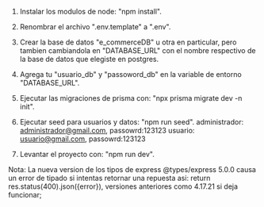 

1. Instalar los modulos de node: "npm install".

2. Renombrar el archivo ".env.template" a ".env".

2. Crear la base de datos "e_commerceDB" u otra en particular, pero tambien cambiandola en "DATABASE_URL" con el nombre respectivo de la base de datos que elegiste en postgres.

4. Agrega tu "usuario_db" y "passoword_db" en la variable de entorno "DATABASE_URL".

4. Ejecutar las migraciones de prisma con: "npx prisma migrate dev -n init".

5. Ejecutar seed para usuarios y datos: "npm run seed".
    administrador: administrador@gmail.com, passowrd:123123 
    usuario: usuario@gmail.com, passowrd:123123

6. Levantar el proyecto con: "npm run dev".


Nota: La nueva version de los tipos de express @types/express 5.0.0 causa un error de tipado si intentas retornar una repuesta asi: return res.status(400).json({error}), versiones anteriores como 4.17.21 si deja funcionar;